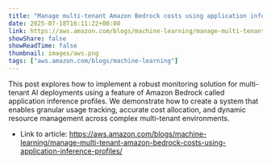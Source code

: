 ```yaml
---
title: "Manage multi-tenant Amazon Bedrock costs using application inference profiles"
date: 2025-07-18T16:11:22+00:00
link: https://aws.amazon.com/blogs/machine-learning/manage-multi-tenant-amazon-bedrock-costs-using-application-inference-profiles/
showShare: false
showReadTime: false
thumbnail: images/aws.png
tags: ["aws.amazon.com/blogs/machine-learning"]
---
```

This post explores how to implement a robust monitoring solution for multi-tenant AI deployments using a feature of Amazon Bedrock called application inference profiles. We demonstrate how to create a system that enables granular usage tracking, accurate cost allocation, and dynamic resource management across complex multi-tenant environments.

- Link to article: https://aws.amazon.com/blogs/machine-learning/manage-multi-tenant-amazon-bedrock-costs-using-application-inference-profiles/